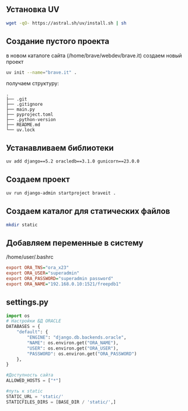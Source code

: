 ## Установка UV
```bash
wget -qO- https://astral.sh/uv/install.sh | sh
```

## Создание пустого проекта
в новом каталоге сайта (/home/brave/webdev/brave.it)
создаем новый проект
```bash
uv init --name="brave.it" .
```

получаем структуру:
```
.
├── .git
├── .gitignore
├── main.py
├── pyproject.toml
├── .python-version
├── README.md
└── uv.lock
```

## Устанавливаем библиотеки
```bash
uv add django==5.2 oracledb==3.1.0 gunicorn==23.0.0
```


## Создаем проект
```bash
uv run django-admin startproject braveit .
```

## Создаем каталог для статических файлов
```bash
mkdir static
```

## Добавляем переменные в систему
/home/user/.bashrc 
```ini
export ORA_TNS="ora_x23"
export ORA_USER="superadmin"
export ORA_PASSWORD="superadmin password"
export ORA_NAME="192.168.0.10:1521/freepdb1"

```

## settings.py
```python
import os
# Настройки БД ORACLE
DATABASES = {
    "default": {
        "ENGINE": "django.db.backends.oracle",
        "NAME": os.environ.get("ORA_NAME"),
        "USER": os.environ.get("ORA_USER"),
        "PASSWORD": os.environ.get("ORA_PASSWORD")
    },
}

#Доступность сайта
ALLOWED_HOSTS = ["*"]

#путь к static
STATIC_URL = 'static/'
STATICFILES_DIRS = [BASE_DIR / 'static/',]
```
